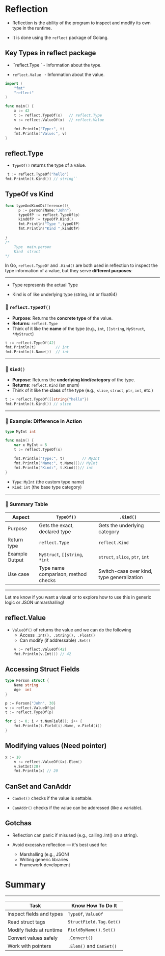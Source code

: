 # Reflection

- Reflection is the ability of the program to inspect and modify its own type in the runtime.

- It is done using the ``reflect`` package of Golang.


## Key Types in reflect package

- ``reflect.Type ` -  Information about the type.

- ``reflect.Value `` -  Information about the value.


```go
import (
	"fmt"
	"reflect"
)

func main() {
	x := 42
	t := reflect.TypeOf(x)   // reflect.Type
	v := reflect.ValueOf(x)  // reflect.Value

	fmt.Println("Type:", t)
	fmt.Println("Value:", v)
}
```

## reflect.Type

- ``TypeOf()`` returns the type of a value.

```go
 t := reflect.TypeOf("hello")
fmt.Println(t.Kind()) // string``
```


## TypeOf vs Kind

```go
func typeAndKindDifference(){
      p := person{Name:"John"}
      typeOfP := reflect.TypeOf(p) 
      kindOfP := typeOfP.Kind()
      fmt.Println("Type ",typeOfP)  
      fmt.Println("Kind ",kindOfP)
  
}
/*
    Type  main.person
    Kind  struct
*/
```

In Go, `reflect.TypeOf` and `.Kind()` are both used in reflection to inspect the type information of a value, but they serve **different purposes**:

---
- Type represents the actual Type

- Kind is of like underlying type (string, int or float64)

### 🔹 `reflect.TypeOf()`

* **Purpose**: Returns the **concrete type** of the value.
* **Returns**: `reflect.Type`
* Think of it like the **name** of the type (e.g., `int`, `[]string`, `MyStruct`, `*MyStruct`)

```go
t := reflect.TypeOf(42)
fmt.Println(t)         // int
fmt.Println(t.Name())  // int
```

---

### 🔹 `Kind()`

* **Purpose**: Returns the **underlying kind/category** of the type.
* **Returns**: `reflect.Kind` (an enum)
* Think of it like the **class** of the type (e.g., `slice`, `struct`, `ptr`, `int`, etc.)

```go
t := reflect.TypeOf([]string{"hello"})
fmt.Println(t.Kind()) // slice
```

---

### 🔸 Example: Difference in Action

```go
type MyInt int

func main() {
    var x MyInt = 5
    t := reflect.TypeOf(x)

    fmt.Println("Type:", t)        // MyInt
    fmt.Println("Name:", t.Name())// MyInt
    fmt.Println("Kind:", t.Kind())// int
}
```

* `Type`: `MyInt` (the custom type name)
* `Kind`: `int` (the base type category)

---

### 🔸 Summary Table

| Aspect         | `TypeOf()`                          | `.Kind()`                                  |
| -------------- | ----------------------------------- | ------------------------------------------ |
| Purpose        | Gets the exact, declared type       | Gets the underlying category               |
| Return type    | `reflect.Type`                      | `reflect.Kind`                             |
| Example Output | `MyStruct`, `[]string`, `*int`      | `struct`, `slice`, `ptr`, `int`            |
| Use case       | Type name comparison, method checks | Switch-case over kind, type generalization |

---

Let me know if you want a visual or to explore how to use this in generic logic or JSON unmarshalling!


## reflect.Value

- ``ValueOf()`` of returns the value and we can do the following
    - Access ``.Int(), .String(), .Float()`` 
    - Can modify (if addressable) ``.Set()``
```go
    v := reflect.ValueOf(42)
    fmt.Println(v.Int()) // 42
```

## Accessing Struct Fields

```go
type Person struct {
	Name string
	Age  int
}

p := Person{"John", 30}
v := reflect.ValueOf(p)
t := reflect.TypeOf(p)

for i := 0; i < t.NumField(); i++ {
	fmt.Println(t.Field(i).Name, v.Field(i))
}

```

## Modifying values (Need pointer)

```go
x := 10
    v := reflect.ValueOf(&x).Elem()
    v.SetInt(20)
    fmt.Println(x) // 20
```

## CanSet and CanAddr
- ``CanSet()`` checks if the value is settable.

- ``CanAddr()`` checks if the value can be addressed (like a variable).


## Gotchas

- Reflection can panic if misused (e.g., calling .Int() on a string).

- Avoid excessive reflection — it's best used for:
    - Marshalling (e.g., JSON)
    - Writing generic libraries
    - Framework development


# Summary 
---


| Task                     | Know How To Do It        |
| ------------------------ | ------------------------ |
| Inspect fields and types | `TypeOf`, `ValueOf`      |
| Read struct tags         | `StructField.Tag.Get()`  |
| Modify fields at runtime | `FieldByName().Set()`    |
| Convert values safely    | `.Convert()`             |
| Work with pointers       | `.Elem()` and `CanSet()` |
